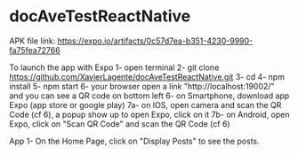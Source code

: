 # docAveTestReactNative

APK file link: https://expo.io/artifacts/0c57d7ea-b351-4230-9990-fa75fea72766

To launch the app with Expo
1- open terminal
2- git clone https://github.com/XavierLagente/docAveTestReactNative.git <MyFolder>
3- cd <MyFolder>
4- npm install
5- npm start
6- your browser open a link "http://localhost:19002/" and you can see a QR code on bottom left
6- on Smartphone, download app Expo (app store or google play)
7a- on IOS, open camera and scan the QR Code (cf 6), a popup show up to open Expo, click on it
7b- on Android, open Expo, click on "Scan QR Code" and scan the QR Code (cf 6)

App
1- On the Home Page, click on "Display Posts" to see the posts.
